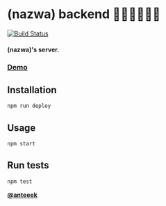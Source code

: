 # (nazwa) backend 🎉🎉🎉🎉🎉🎉

[![Build Status](https://travis-ci.com/anteeek/hackheroes_temp_server.svg?token=FMjKkwfuVYj8mskr7sDm&branch=master)](https://travis-ci.com/anteeek/hackheroes_temp_server)

#### (nazwa)'s server. 

###  [Demo](https://hackheroesserver.antek.now.sh/)

## Installation

```sh
npm run deploy
```

## Usage

```sh
npm start
```

## Run tests

```sh
npm test
```


[**@anteeek**](https://www.github.com/anteeek)

